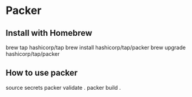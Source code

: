 # Packer

## Install with Homebrew
brew tap hashicorp/tap
brew install hashicorp/tap/packer
brew upgrade hashicorp/tap/packer

## How to use packer
source secrets
packer validate .
packer build .
